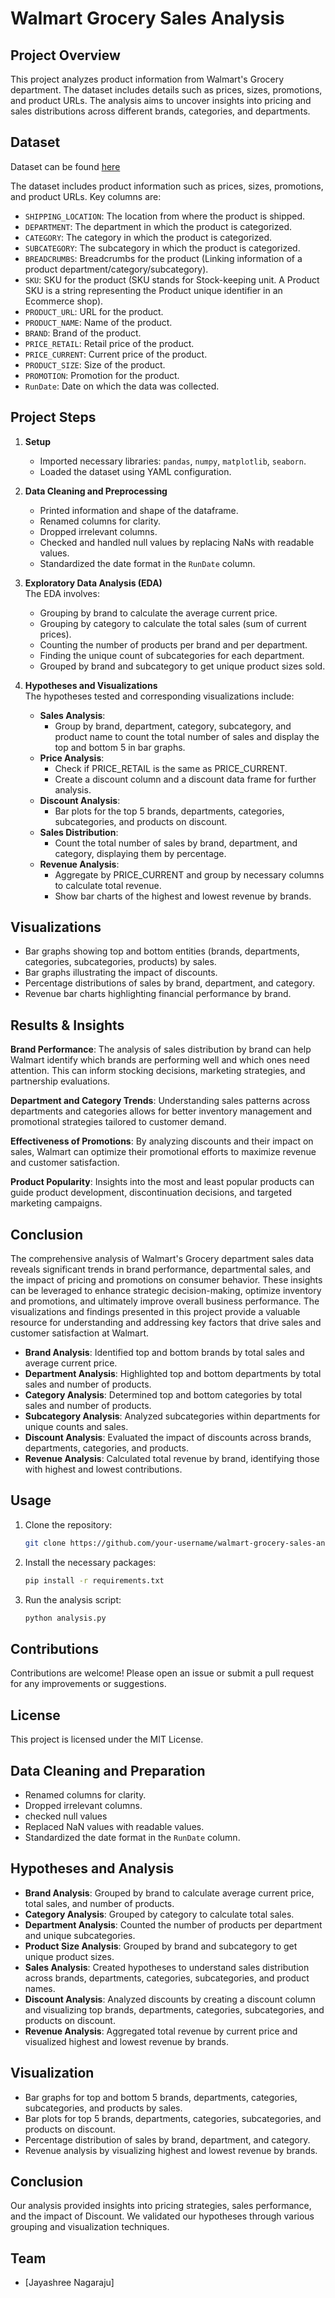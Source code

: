 # Walmart Grocery Sales Analysis

## Project Overview
This project analyzes product information from Walmart's Grocery department. The dataset includes details such as prices, sizes, promotions, and product URLs. The analysis aims to uncover insights into pricing and sales distributions across different brands, categories, and departments.

## Dataset

Dataset can be found [here](https://www.kaggle.com/datasets/thedevastator/product-prices-and-sizes-from-walmart-grocery)

The dataset includes product information such as prices, sizes, promotions, and product URLs. Key columns are:

- `SHIPPING_LOCATION`: The location from where the product is shipped.
- `DEPARTMENT`: The department in which the product is categorized.
- `CATEGORY`: The category in which the product is categorized.
- `SUBCATEGORY`: The subcategory in which the product is categorized.
- `BREADCRUMBS`: Breadcrumbs for the product (Linking information of a product department/category/subcategory).
- `SKU`: SKU for the product (SKU stands for Stock-keeping unit. A Product SKU is a string representing the Product unique identifier in an Ecommerce shop).
- `PRODUCT_URL`: URL for the product.
- `PRODUCT_NAME`: Name of the product.
- `BRAND`: Brand of the product.
- `PRICE_RETAIL`: Retail price of the product.
- `PRICE_CURRENT`: Current price of the product.
- `PRODUCT_SIZE`: Size of the product.
- `PROMOTION`: Promotion for the product.
- `RunDate`: Date on which the data was collected.

## Project Steps

1. **Setup**
    - Imported necessary libraries: `pandas`, `numpy`, `matplotlib`, `seaborn`.
    - Loaded the dataset using YAML configuration.

2. **Data Cleaning and Preprocessing**
    - Printed information and shape of the dataframe.
    - Renamed columns for clarity.
    - Dropped irrelevant columns.
    - Checked and handled null values by replacing NaNs with readable values.
    - Standardized the date format in the `RunDate` column.


3. **Exploratory Data Analysis (EDA)**              
The EDA involves:
    - Grouping by brand to calculate the average current price.
    - Grouping by category to calculate the total sales (sum of current prices).
    - Counting the number of products per brand and per department.
    - Finding the unique count of subcategories for each department.
    - Grouped by brand and subcategory to get unique product sizes sold.
      
4. **Hypotheses and Visualizations**      
The hypotheses tested and corresponding visualizations include:

    - **Sales Analysis**:
        - Group by brand, department, category, subcategory, and product name to count the total number of sales and display the top and bottom 5 in bar graphs.
    - **Price Analysis**:
        - Check if PRICE_RETAIL is the same as PRICE_CURRENT.
        - Create a discount column and a discount data frame for further analysis.
    - **Discount Analysis**:
        - Bar plots for the top 5 brands, departments, categories, subcategories, and products on discount.
    - **Sales Distribution**:
        - Count the total number of sales by brand, department, and category, displaying them by percentage.
    - **Revenue Analysis**:
        - Aggregate by PRICE_CURRENT and group by necessary columns to calculate total revenue.
        - Show bar charts of the highest and lowest revenue by brands.

## Visualizations

- Bar graphs showing top and bottom entities (brands, departments, categories, subcategories, products) by sales.
- Bar graphs illustrating the impact of discounts.
- Percentage distributions of sales by brand, department, and category.
- Revenue bar charts highlighting financial performance by brand.

## Results & Insights
**Brand Performance**: The analysis of sales distribution by brand can help Walmart identify which brands are performing well and which ones need attention. This can inform stocking decisions, marketing strategies, and partnership evaluations.

**Department and Category Trends**: Understanding sales patterns across departments and categories allows for better inventory management and promotional strategies tailored to customer demand.

**Effectiveness of Promotions**: By analyzing discounts and their impact on sales, Walmart can optimize their promotional efforts to maximize revenue and customer satisfaction.

**Product Popularity**: Insights into the most and least popular products can guide product development, discontinuation decisions, and targeted marketing campaigns.

## Conclusion
The comprehensive analysis of Walmart's Grocery department sales data reveals significant trends in brand performance, departmental sales, and the impact of pricing and promotions on consumer behavior. These insights can be leveraged to enhance strategic decision-making, optimize inventory and promotions, and ultimately improve overall business performance. The visualizations and findings presented in this project provide a valuable resource for understanding and addressing key factors that drive sales and customer satisfaction at Walmart.
- **Brand Analysis**: Identified top and bottom brands by total sales and average current price.
- **Department Analysis**: Highlighted top and bottom departments by total sales and number of products.
- **Category Analysis**: Determined top and bottom categories by total sales and number of products.
- **Subcategory Analysis**: Analyzed subcategories within departments for unique counts and sales.
- **Discount Analysis**: Evaluated the impact of discounts across brands, departments, categories, and products.
- **Revenue Analysis**: Calculated total revenue by brand, identifying those with highest and lowest contributions.

## Usage

1. Clone the repository:
    ```bash
    git clone https://github.com/your-username/walmart-grocery-sales-analysis.git
    ```

2. Install the necessary packages:
    ```bash
    pip install -r requirements.txt
    ```

3. Run the analysis script:
    ```bash
    python analysis.py
    ```

## Contributions

Contributions are welcome! Please open an issue or submit a pull request for any improvements or suggestions.

## License

This project is licensed under the MIT License.


## Data Cleaning and Preparation
- Renamed columns for clarity.
- Dropped irrelevant columns.
- checked null values
- Replaced NaN values with readable values.
- Standardized the date format in the `RunDate` column.

## Hypotheses and Analysis
- **Brand Analysis**: Grouped by brand to calculate average current price, total sales, and number of products.
- **Category Analysis**: Grouped by category to calculate total sales.
- **Department Analysis**: Counted the number of products per department and unique subcategories.
- **Product Size Analysis**: Grouped by brand and subcategory to get unique product sizes.
- **Sales Analysis**: Created hypotheses to understand sales distribution across brands, departments, categories, subcategories, and product names.
- **Discount Analysis**: Analyzed discounts by creating a discount column and visualizing top brands, departments, categories, subcategories, and products on discount.
- **Revenue Analysis**: Aggregated total revenue by current price and visualized highest and lowest revenue by brands.

## Visualization
- Bar graphs for top and bottom 5 brands, departments, categories, subcategories, and products by sales.
- Bar plots for top 5 brands, departments, categories, subcategories, and products on discount.
- Percentage distribution of sales by brand, department, and category.
- Revenue analysis by visualizing highest and lowest revenue by brands.

## Conclusion
Our analysis provided insights into pricing strategies, sales performance, and the impact of Discount. We validated our hypotheses through various grouping and visualization techniques.

## Team
- [Jayashree Nagaraju]
